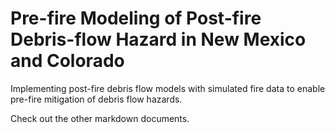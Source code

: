 # Pre-fire Modeling of Post-fire Debris-flow Hazard in New Mexico and Colorado
Implementing post-fire debris flow models with simulated fire data to enable pre-fire mitigation of debris flow hazards.

Check out the other markdown documents.
